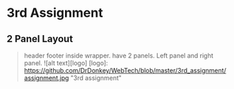# 3rd Assignment
## 2 Panel Layout

> header footer inside wrapper. have 2 panels. Left panel and right panel.
![alt text][logo]
[logo]: https://github.com/DrDonkey/WebTech/blob/master/3rd_assignment/assignment.jpg "3rd assignment"